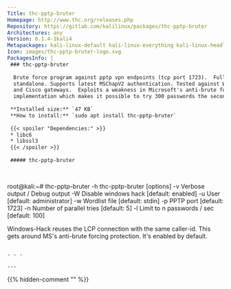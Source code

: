```yaml
---
Title: thc-pptp-bruter
Homepage: http://www.thc.org/releases.php
Repository: https://gitlab.com/kalilinux/packages/thc-pptp-bruter
Architectures: any
Version: 0.1.4-1kali4
Metapackages: kali-linux-default kali-linux-everything kali-linux-headless kali-linux-large kali-tools-passwords 
Icon: images/thc-pptp-bruter-logo.svg
PackagesInfo: |
 ### thc-pptp-bruter
 
  Brute force program against pptp vpn endpoints (tcp port 1723).  Fully
  standalone. Supports latest MSChapV2 authentication. Tested against Windows
  and Cisco gateways.  Exploits a weakness in Microsoft's anti-brute force
  implementation which makes it possible to try 300 passwords the second.
 
 **Installed size:** `47 KB`  
 **How to install:** `sudo apt install thc-pptp-bruter`  
 
 {{< spoiler "Dependencies:" >}}
 * libc6 
 * libssl3 
 {{< /spoiler >}}
 
 ##### thc-pptp-bruter
 
 
 ```
 root@kali:~# thc-pptp-bruter -h
 thc-pptp-bruter [options] <remote host IP>
   -v        Verbose output / Debug output
   -W        Disable windows hack [default: enabled]
   -u <user> User [default: administrator]
   -w <file> Wordlist file [default: stdin]
   -p <n>    PPTP port [default: 1723]
   -n <n>    Number of parallel tries [default: 5]
   -l <n>    Limit to n passwords / sec [default: 100]
 
 Windows-Hack reuses the LCP connection with the same caller-id. This
 gets around MS's anti-brute forcing protection. It's enabled by default.
 ```
 
 - - -
 
---
```

{{% hidden-comment "<!--Do not edit anything above this line-->" %}}
